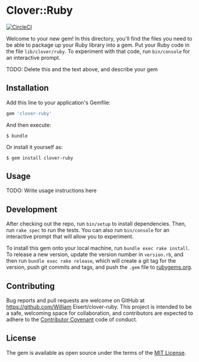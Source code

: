 # Clover::Ruby
[![CircleCI](https://circleci.com/gh/InkedFur/clover-ruby/tree/master.svg?style=svg)](https://circleci.com/gh/InkedFur/clover-ruby/tree/master)


Welcome to your new gem! In this directory, you'll find the files you need to be able to package up your Ruby library into a gem. Put your Ruby code in the file `lib/clover/ruby`. To experiment with that code, run `bin/console` for an interactive prompt.

TODO: Delete this and the text above, and describe your gem

## Installation

Add this line to your application's Gemfile:

```ruby
gem 'clover-ruby'
```

And then execute:

    $ bundle

Or install it yourself as:

    $ gem install clover-ruby

## Usage

TODO: Write usage instructions here

## Development

After checking out the repo, run `bin/setup` to install dependencies. Then, run `rake spec` to run the tests. You can also run `bin/console` for an interactive prompt that will allow you to experiment.

To install this gem onto your local machine, run `bundle exec rake install`. To release a new version, update the version number in `version.rb`, and then run `bundle exec rake release`, which will create a git tag for the version, push git commits and tags, and push the `.gem` file to [rubygems.org](https://rubygems.org).

## Contributing

Bug reports and pull requests are welcome on GitHub at https://github.com/William Eisert/clover-ruby. This project is intended to be a safe, welcoming space for collaboration, and contributors are expected to adhere to the [Contributor Covenant](http://contributor-covenant.org) code of conduct.


## License

The gem is available as open source under the terms of the [MIT License](http://opensource.org/licenses/MIT).

